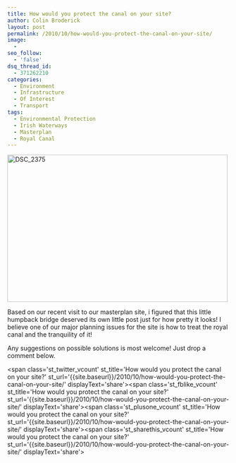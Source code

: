 ```yaml
---
title: How would you protect the canal on your site?
author: Colin Broderick
layout: post
permalink: /2010/10/how-would-you-protect-the-canal-on-your-site/
image:
  - 
seo_follow:
  - 'false'
dsq_thread_id:
  - 371262210
categories:
  - Environment
  - Infrastructure
  - Of Interest
  - Transport
tags:
  - Environmental Protection
  - Irish Waterways
  - Masterplan
  - Royal Canal
---
```

[<img src="http://farm5.static.flickr.com/4089/5042083453_1b755d8de4.jpg" alt="DSC_2375" width="500" height="334" />][1]

Based on our recent visit to our masterplan site, i figured that this little humpback bridge deserved its own little post just for how pretty it looks! I believe one of our major planning issues for the site is how to treat the royal canal and the tranquility of it!

Any suggestions on possible solutions is most welcome! Just drop a comment below.

<span class='st\_twitter\_vcount' st\_title='How would you protect the canal on your site?' st\_url='{{site.baseurl}}/2010/10/how-would-you-protect-the-canal-on-your-site/' displayText='share'></span><span class='st\_fblike\_vcount' st\_title='How would you protect the canal on your site?' st\_url='{{site.baseurl}}/2010/10/how-would-you-protect-the-canal-on-your-site/' displayText='share'></span><span class='st\_plusone\_vcount' st\_title='How would you protect the canal on your site?' st\_url='{{site.baseurl}}/2010/10/how-would-you-protect-the-canal-on-your-site/' displayText='share'></span><span class='st\_sharethis\_vcount' st\_title='How would you protect the canal on your site?' st\_url='{{site.baseurl}}/2010/10/how-would-you-protect-the-canal-on-your-site/' displayText='share'></span>

 [1]: http://www.flickr.com/photos/yeolderusty/5042083453/ "DSC_2375 by yeolderusty, on Flickr"